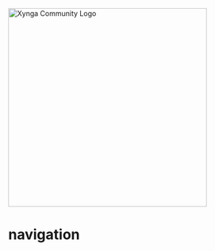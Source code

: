 <img src="https://s3.amazonaws.com/xynga/images/XYNGA.png" width="400" alt="Xynga Community Logo"/>

# navigation
